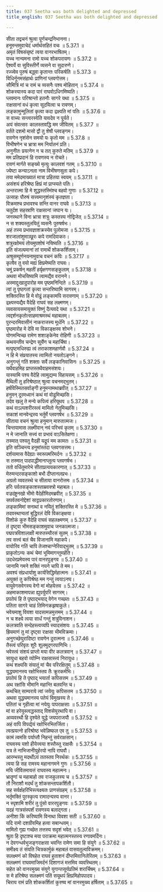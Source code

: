 ```yaml
---
title: 037 Seetha was both delighted and depressed
title_english: 037 Seetha was both delighted and depressed

---
```

<div class="audioEmbed"  caption="श्रीराम-हरिसीताराममूर्ति-घनपाठिभ्यां वचनम्" src="https://archive.org/download/Ramayana-recitation-Sriram-harisItArAmamUrti-Ghanapaati-v2/Kanda_5/Kanda_5_SK-037-Seetha_was_both_delighted_and_depressed.mp3"></div>

  
सीता तद्वचनं श्रुत्वा पूर्णचन्द्रनिभानना।  
हनूमन्तमुवाचेदं धर्मार्थसहितं वचः ॥ 5.37.1 ॥   
अमृतं विषसंसृष्टं त्वया वानरभाषितम्।  
यच्च नान्यमना रामो यच्च शोकपरायणः ॥ 5.37.2 ॥   
ऐश्वर्ये वा सुविस्तीर्णे व्यसने वा सुदारुणे।  
रज्ज्वेव पुरुषं बद्ध्वा कृतान्तः परिकर्षति ॥ 5.37.3 ॥   
विधिर्नूनमसंहार्थः प्राणिनां प्लवगोत्तम।  
सौमित्रिं मां च रामं च व्यसनैः पश्य मोहितान् ॥ 5.37.4 ॥   
शोकस्यास्य कदा पारं राघवोऽधिगमिष्यति।  
प्लवमानः परिश्रान्तो हतनौः सागरे यथा ॥ 5.37.5 ॥   
राक्षसानां वधं कृत्वा सूदयित्वा च रावणम्।  
लङ्कामुन्मूलितां कृत्वा कदा द्रक्ष्यति मां पतिः ॥ 5.37.6 ॥   
स वाच्यः सन्त्वरस्वेति यावदेव न पूर्यते।  
अयं संवत्सरः कालस्तावद्धि मम जीवितम् ॥ 5.37.7 ॥   
वर्तते दशमो मासो द्वौ तु शेषौ प्लवङ्गम।  
रावणेन नृशंसेन समयो यः कृतो मम ॥ 5.37.8 ॥   
विभीषणेन च भ्रात्रा मम निर्यातनं प्रति।  
अनुनीतः प्रयत्नेन न च तत् कुरुते मतिम् ॥ 5.37.9 ॥   
मम प्रतिप्रदानं हि रावणस्य न रोचते।  
रावणं मार्गते सङ्ख्ये मृत्युः कालवशं गतम् ॥ 5.37.10 ॥   
ज्येष्टा कन्याऽनला नाम विभीषणसुता कपे।  
तया ममेदमाख्यातं मात्रा प्रहितया स्वयम् ॥ 5.37.11 ॥   
असंशयं हरिश्रेष्ठ क्षिप्रं मां प्राप्स्यते पतिः।  
अन्तरात्मा हि मे शुद्धस्तस्मिंश्च बहवो गुणाः ॥ 5.37.12 ॥   
उत्साहः पौरुषं सत्त्वमानृशंस्यं कृतज्ञता।  
विक्रमश्च प्रभावश्च सन्ति वानर राघवे ॥ 5.37.13 ॥   
चतुर्दश सहस्राणि राक्षसानां जघान यः।  
जनस्थाने विना भ्रात्रा शत्रुः कस्तस्य नोद्विजेत् ॥ 5.37.14 ॥   
न स शक्यस्तुलयितुं व्यसनैः पुरुषर्षभः।  
अहं तस्य प्रभावज्ञाशक्रस्येव पुलोमजा ॥ 5.37.15 ॥   
शरजालांशुमाञ्छूरः कपे रामदिवाकरः।  
शत्रुरक्षोमयं तोयमुपशोषं नयिष्यति ॥ 5.37.16 ॥   
इति संजल्पमानां तां रामार्थे शोककर्शिताम्।  
अश्रुसम्पूर्णनयनामुवाच वचनं कपिः ॥ 5.37.17 ॥   
कृत्वैव तु वयो मह्यं क्षिप्रमेष्यति राघवः।  
चमूं प्रकर्षन् महतीं हर्यृक्षगणसङ्कुलाम् ॥ 5.37.18 ॥   
अथवा मोचयिष्यामि त्वामद्यैव वरानने।  
अस्माद्दुःखादुपारोह मम पृष्ठमनिन्दिते ॥ 5.37.19 ॥   
त्वां तु पृष्ठगतां कृत्वा सन्तरिष्यामि सागरम्।  
शक्तिरस्ति हि मे वोढुं लङ्कामपि सरावणाम् ॥ 5.37.20 ॥   
द्रक्ष्यस्यद्यैव वैदेहि राघवं सह लक्ष्मणम्।  
व्यवसायसमायुक्तं विष्णुं दैत्यवदे यथा ॥ 5.37.21 ॥   
त्वद्दर्शनकृतोत्साहमाश्रमस्थं महाबलम्।  
पुरन्दरमिवासीनं नाकराजस्य मूर्धनि ॥ 5.37.22 ॥   
पृष्ठमारोह मे देवि मा विकाङ्क्षस्व शोभने।  
योगमन्विच्छ रामेण शशाङ्केनेव रोहिणी ॥ 5.37.23 ॥   
कथयन्तीव चन्द्रेण सूर्येण च महार्चिषा।  
मत्पृष्टमधिरुह्य त्वं तराकाशमहार्णवौ ॥ 5.37.24 ॥   
न हि मे संप्रयातस्य त्वामितो नयतोऽङ्गने।  
अनुगन्तुं गतिं शक्ताः सर्वे लङ्कानिवासिनः ॥ 5.37.25 ॥   
यथैवाहमिह प्राप्तस्तथैवाहमसंशयः।  
यास्यामि पश्य वैदेहि त्वामुद्यम्य विहायसम् ॥ 5.37.26 ॥   
मैथिली तु हरिश्रेष्ठात् श्रुत्वा वचनमद्भुतम्।  
हर्षविस्मितसर्वाङ्गी हनुमन्तमथाब्रवीत् ॥ 5.37.27 ॥   
हनुमन् दूरमध्वानं कथं मां वोढुमिच्छसि।  
तदेव खलु ते मन्ये कपित्वं हरियूथप ॥ 5.37.28 ॥   
कथं वाऽल्पशरीरस्त्वं मामितो नेतुमिच्छसि।  
सकाशं मानवेन्द्रस्य भर्तुर्मे प्लवगर्षभ ॥ 5.37.29 ॥   
सीताया वचनं श्रुत्वा हनुमान् मारुतात्मजः।  
चिन्तयामास लक्ष्मीवान् नवं परिभवं कृतम् ॥ 5.37.30 ॥   
न मे जानाति सत्त्वं वा प्रभावं वाऽसितेक्षणा।  
तस्मात् पश्यतु वैदही यद्रूपं मम कामतः ॥ 5.37.31 ॥   
इति सञ्चिन्त्य हनुमांस्तदा प्लवगसत्तमः।  
दर्शयामास वैदेह्याः स्वरूपमरिमर्दनः ॥ 5.37.32 ॥   
स तस्मात् पादपाद्धीमानाप्लुत्य प्लवगर्षभः।  
ततो वर्धितुमारेभे सीताप्रत्ययकारणात् ॥ 5.37.33 ॥   
मेरुमन्दरसङ्काशो बभौ दीप्तानलप्रभः।  
अग्रतो व्यवतस्थे च सीताया वानरोत्तमः ॥ 5.37.34 ॥   
हरिः पर्वतसङ्काशस्ताम्रवक्त्रो महाबलः।  
वज्रदंष्ट्रनखो भीमो वैदेहीमिदमब्रवीत् ॥ 5.37.35 ॥   
सपर्वतवनोद्देशां साट्टप्रकारतोरणाम्।  
लङ्कामिमां सनाथां व नयितुं शक्तिरस्ति मे ॥ 5.37.36 ॥   
तदवस्थाप्यतां बुद्धिरलं देवि विकाङ्क्षया।  
विशोकं कुरु वैदेहि राघवं सहलक्ष्मणम् ॥ 5.37.37 ॥   
तं दृष्ट्वा भीमसङ्काशमुवाच जनकात्मजा।  
पद्मपत्रविशालाक्षी मारुतस्यौरसं सुतम् ॥ 5.37.38 ॥   
तव सत्त्वं बलं चैव विजानामि महाकपे।  
वायोरिव गतिं चापि तेजश्चाग्नेरिवाद्भुतम् ॥ 5.37.39 ॥   
प्राकृतोऽन्यः कथं चेमां भूमिमागन्तुमर्हति।  
उदधेरप्रमेयस्य पारं वानरपुङ्गव ॥ 5.37.40 ॥   
जानामि गमने शक्तिं नयने चापि ते मम।  
अवश्यं संप्रधार्याशु कार्यसिद्धिर्महात्मनः ॥ 5.37.41 ॥   
अयुक्तं तु कपिश्रेष्ठ मम गन्तुं त्वयाऽनघ।  
वायुवेगसवेगस्य वेगो मां मोहयेत्तव ॥ 5.37.42 ॥   
अहमाकाशमापन्ना ह्युपर्युपरि सागरम्।  
प्रपतेयं हि ते पृष्ठाद्भयाद् वेगेन गच्छतः ॥ 5.37.43 ॥   
पतिता सागरे चाहं तिमिनक्रझषाकुले।  
भवेयमाशु विवशा यादसामन्नमुत्तमम् ॥ 5.37.44 ॥   
न च शक्ष्ये त्वया सार्धं गन्तुं शत्रुविनाशन।  
कलत्रवति सन्देहस्त्वय्यपि स्यादसंशयः ॥ 5.37.45 ॥   
ह्रियमाणं तु मां दृष्ट्वा राक्षसा भीमविक्रमाः।  
अनुगच्छेयुरादिष्टा रावणेन दुरात्मना ॥ 5.37.46 ॥   
तैस्त्वं परिवृतः शूरैः शूलमुद्गरपाणिभिः।  
भवेस्त्वं संशयं प्राप्तो मया वीर कलत्रवान् ॥ 5.37.47 ॥   
सायुधा बहवो व्योम्नि राक्षसास्त्वं निरायुधः।  
कथं शक्ष्यसि संयातुं मां चैव परिरक्षितुम् ॥ 5.37.48 ॥   
युद्ध्यमानस्य रक्षोभिस्तव तैः क्रूरकर्मभिः।  
प्रपतेयं हि ते पृष्ठाद् भयार्ता कपिसत्तम ॥ 5.37.49 ॥   
अथ रक्षांसि भीमानि महान्ति बलवन्ति च।  
कथंचित् साम्पराये त्वां जयेयुः कपिसत्तम ॥ 5.37.50 ॥   
अथवा युद्ध्यमानस्य पतेयं विमुखस्य ते।  
पतितां च गृहीत्वा मां नयेयुः पापराक्षसाः ॥ 5.37.51 ॥   
मां वा हरेयुस्त्वद्धस्ताद् विशसेयुरथापि वा।  
अव्यवस्थौ हि दृश्येते युद्धे जयपराजयौ ॥ 5.37.52 ॥   
अहं वापि विपद्येयं रक्षोभिरभितर्जिता।  
त्वत्प्रयत्नो हरिश्रोष्ठ भवेन्निष्फल एव तु ॥ 5.37.53 ॥   
कामं त्वमसि पर्याप्तौ निहन्तुं सर्वराक्षसान्।  
राघवस्य यशो हीयेत्त्वया शस्तैस्तु राक्षसैः ॥ 5.37.54 ॥   
यत्र ते नाभिजानीयुर्हरयो नापि राघवौ।  
आरम्भस्तु मदर्थोऽयं ततस्तव निरर्थकः ॥ 5.37.55 ॥   
त्वया हि सह रामस्य महानागमने गुणः ॥ 5.37.56 ॥   
मयि जीवितमायत्तं राघवस्य महात्मनः।  
भ्रातॄणां च महाबाहो तव राजकुलस्य च ॥ 5.37.57 ॥   
तौ निराशौ मदर्थं तु शोकसन्तापकर्शितौ।  
सह सर्वर्क्षहरिभिस्त्यक्ष्यतः प्राणसंग्रहम् ॥ 5.37.58 ॥   
भर्तृमक्तिं पुरस्कृत्य रामादन्यस्य वानर।  
न स्पृशामि शरीरं तु पुंसो वाररपुङ्गवः ॥ 5.37.59 ॥   
यदहं गात्रसंस्पर्शं रावणस्य बलाद्गता।  
अनीशा किं करिष्यामि विनाथा विवशा सती ॥ 5.37.60 ॥   
यदि रामो दशग्रीवमिह हत्वा सबान्धवम्।  
मामितो गृह्य गच्छेत तत्तस्य सदृशं भवेत् ॥ 5.37.61 ॥   
श्रुता हि दृष्टाश्च मया पराक्रमा महात्मनस्तस्य रणावमर्दिनः।  
न देवगन्धर्वभुजङ्गराक्षसा भवन्ति रामेण समा हि संयुगे ॥ 5.37.62 ॥   
समीक्ष्य तं संयति चित्रकार्मुकं महाबलं वासवतुल्यविक्रमम्।  
सलक्ष्मणं को विषहेत राघवं हुताशनं दीप्तमिवानिलेरितम् ॥ 5.37.63 ॥   
सलक्ष्मणं राघवमाजिमर्दनं दिशागजं मत्तमिव व्यवस्थितम्।  
सहेत को वानरमुख्य संयुगे युगान्तसूर्यप्रतिमं शरार्चिषम् ॥ 5.37.64 ॥   
स मे हरिश्रेष्ठ सलक्ष्मणं पतिं सयूथपं क्षिप्रमिहोपपादय।  
चिराय रामं प्रति शोककर्शितां कुरुष्व मां वानरमुख्य हर्षिताम् ॥ 5.37.65 ॥   